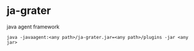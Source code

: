 # ja-grater

java agent framework

`java -javaagent:<any path>/ja-grater.jar=<any path>/plugins -jar <any jar>`